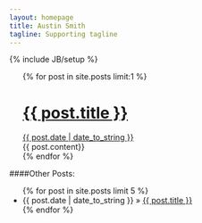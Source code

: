 ```yaml
---
layout: homepage
title: Austin Smith
tagline: Supporting tagline
---
```

{% include JB/setup %}

<ul >
    {% for post in site.posts limit:1 %}
    <a href="{{ BASE_PATH }}{{ post.url }}">
    <h1 class="PostTitle">{{ post.title }}</h1>
    <div class="PostDate"><span class="PostDate">{{ post.date | date_to_string }}</span></div>
    </a>
        {{ post.content}}<br>
    {% endfor %}
</ul>

####Other Posts:
<ul class="posts">
  {% for post in site.posts limit 5 %}
    <li><span>{{ post.date | date_to_string }}</span> &raquo; <a href="{{ BASE_PATH }}{{ post.url }}">{{ post.title }}</a></li>
  {% endfor %}
</ul>




